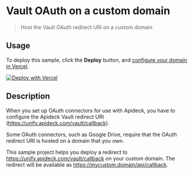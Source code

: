 # Vault OAuth on a custom domain

> Host the Vault OAuth redirect URI on a custom domain

## Usage

To deploy this sample, click the **Deploy** button, and [configure your domain in Vercel](https://vercel.com/docs/concepts/projects/custom-domains).

[![Deploy with Vercel](https://vercel.com/button)](https://vercel.com/new/clone?repository-url=https%3A%2F%2Fgithub.com%2Fapideck-samples%2Fvault-callback)

## Description

When you set up OAuth connectors for use with Apideck, you have to configure the Apideck Vault redirect URI (https://unify.apideck.com/vault/callback).

Some OAuth connectors, such as Google Drive, require that the OAuth redirect URI is hosted on a domain that you own.

This sample project helps you deploy a redirect to https://unify.apideck.com/vault/callback on your custom domain. The redirect will be available as https://mycustom.domain/api/callback.

